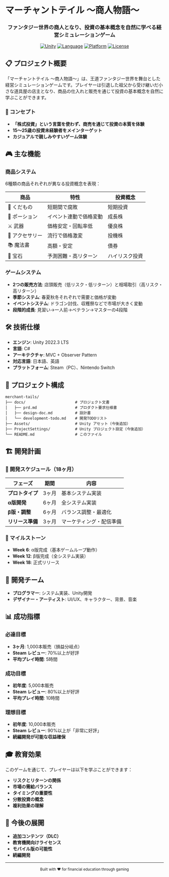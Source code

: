 # マーチャントテイル ～商人物語～

<div align="center">
  <h3>ファンタジー世界の商人となり、投資の基本概念を自然に学べる経営シミュレーションゲーム</h3>
  
  [![Unity](https://img.shields.io/badge/Unity-2022.3%20LTS-black?logo=unity)](https://unity.com/)
  [![Language](https://img.shields.io/badge/Language-C%23-blue?logo=csharp)](https://docs.microsoft.com/en-us/dotnet/csharp/)
  [![Platform](https://img.shields.io/badge/Platform-Steam%20%7C%20Nintendo%20Switch-green)](https://store.steampowered.com/)
  [![License](https://img.shields.io/badge/License-Private-red)](LICENSE)
</div>

## 📋 プロジェクト概要

「マーチャントテイル ～商人物語～」は、王道ファンタジー世界を舞台とした経営シミュレーションゲームです。プレイヤーは引退した祖父から受け継いだ小さな道具屋の店主となり、商品の仕入れと販売を通じて投資の基本概念を自然に学ぶことができます。

### 🎯 コンセプト

- **「株式投資」という言葉を使わず、商売を通じて投資の本質を体験**
- **15～25歳の投資未経験者をメインターゲット**
- **カジュアルで親しみやすいゲーム体験**

## 🎮 主な機能

### 商品システム
6種類の商品それぞれが異なる投資概念を表現：

| 商品 | 特性 | 投資概念 |
|------|------|----------|
| 🍎 くだもの | 短期間で腐敗 | 短期投資 |
| 🧪 ポーション | イベント連動で価格変動 | 成長株 |
| ⚔️ 武器 | 価格安定・回転率低 | 優良株 |
| 💍 アクセサリー | 流行で価格激変 | 投機株 |
| 📚 魔法書 | 高額・安定 | 債券 |
| 💎 宝石 | 予測困難・高リターン | ハイリスク投資 |

### ゲームシステム
- **2つの販売方法**: 店頭販売（低リスク・低リターン）と相場取引（高リスク・高リターン）
- **季節システム**: 春夏秋冬それぞれで需要と価格が変動
- **イベントシステム**: ドラゴン討伐、収穫祭などで市場が大きく変動
- **段階的成長**: 見習い→一人前→ベテラン→マスターの4段階

## 🛠️ 技術仕様

- **エンジン**: Unity 2022.3 LTS
- **言語**: C#
- **アーキテクチャ**: MVC + Observer Pattern
- **対応言語**: 日本語、英語
- **プラットフォーム**: Steam（PC）、Nintendo Switch

## 📁 プロジェクト構成

```
merchant-tails/
├── docs/                      # プロジェクト文書
│   ├── prd.md                 # プロダクト要求仕様書
│   ├── design-doc.md          # 設計書
│   └── development-todo.md    # 開発TODOリスト
├── Assets/                    # Unity アセット（今後追加）
├── ProjectSettings/           # Unity プロジェクト設定（今後追加）
└── README.md                  # このファイル
```

## 🏗️ 開発計画

### 📅 開発スケジュール（18ヶ月）

| フェーズ | 期間 | 内容 |
|----------|------|------|
| **プロトタイプ** | 3ヶ月 | 基本システム実装 |
| **α版開発** | 6ヶ月 | 全システム実装 |
| **β版・調整** | 6ヶ月 | バランス調整・最適化 |
| **リリース準備** | 3ヶ月 | マーケティング・配信準備 |

### 🎯 マイルストーン

- **Week 6**: α版完成（基本ゲームループ動作）
- **Week 12**: β版完成（全システム実装）
- **Week 18**: 正式リリース

## 👥 開発チーム

- **プログラマー**: システム実装、Unity開発
- **デザイナー・アーティスト**: UI/UX、キャラクター、背景、音楽

## 📊 成功指標

### 必達目標
- **3ヶ月**: 1,000本販売（損益分岐点）
- **Steam レビュー**: 70%以上が好評
- **平均プレイ時間**: 5時間

### 成功目標
- **初年度**: 5,000本販売
- **Steam レビュー**: 80%以上が好評
- **平均プレイ時間**: 10時間

### 理想目標
- **初年度**: 10,000本販売
- **Steam レビュー**: 90%以上が「非常に好評」
- **続編開発が可能な収益確保**

## 🎓 教育効果

このゲームを通じて、プレイヤーは以下を学ぶことができます：

- **リスクとリターンの関係**
- **市場の需給バランス**
- **タイミングの重要性**
- **分散投資の概念**
- **複利効果の理解**

## 🚀 今後の展開

- **追加コンテンツ（DLC）**
- **教育機関向けライセンス**
- **モバイル版の可能性**
- **続編開発**

---

<div align="center">
  <sub>Built with ❤️ for financial education through gaming</sub>
</div>